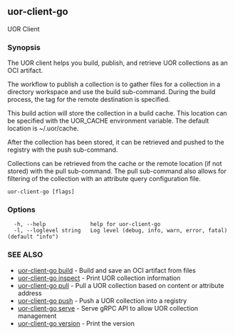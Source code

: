 ## uor-client-go

UOR Client

### Synopsis

The UOR client helps you build, publish, and retrieve UOR collections as an OCI artifact.

 The workflow to publish a collection is to gather files for a collection in a directory workspace and use the build sub-command. During the build process, the tag for the remote destination is specified.

 This build action will store the collection in a build cache. This location can be specified with the UOR_CACHE environment variable. The default location is ~/.uor/cache.

 After the collection has been stored, it can be retrieved and pushed to the registry with the push sub-command.

 Collections can be retrieved from the cache or the remote location (if not stored) with the pull sub-command. The pull sub-command also allows for filtering of the collection with an attribute query configuration file.

```
uor-client-go [flags]
```

### Options

```
  -h, --help              help for uor-client-go
  -l, --loglevel string   Log level (debug, info, warn, error, fatal) (default "info")
```

### SEE ALSO

* [uor-client-go build](uor-client-go_build.md)	 - Build and save an OCI artifact from files
* [uor-client-go inspect](uor-client-go_inspect.md)	 - Print UOR collection information
* [uor-client-go pull](uor-client-go_pull.md)	 - Pull a UOR collection based on content or attribute address
* [uor-client-go push](uor-client-go_push.md)	 - Push a UOR collection into a registry
* [uor-client-go serve](uor-client-go_serve.md)	 - Serve gRPC API to allow UOR collection management
* [uor-client-go version](uor-client-go_version.md)	 - Print the version

